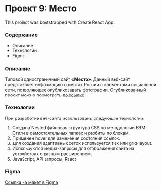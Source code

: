 # Проект 9: Место

This project was bootstrapped with [Create React App](https://github.com/facebook/create-react-app).

### Содержание
* Описание
* Технологии
* Figma

### Описание

Типовой одностраничный сайт **«Место»**. Данный веб-сайт представляет информацию о местах России с элементами социальной сети, позволяющее опубликовавать фотографии. Опубликованный проект можно посмотреть [по ссылке](https://yuliaiv-iv.github.io/mesto/)

### Технологии

При разработке веб-сайта использованы следующие технологии:
1.	Создана Nested файловая структура CSS по методологии БЭМ.
Стили в самостоятельных папках и разбиты по блокам.
2.	Применен hover для изменения состояния ссылок.
3.	Для создания адаптивных сеток используется flex или grid-layout.
4.	Используются медиа-запросы для отображения сайта на устройствах с разным расширением.
5.  JavaScript, API запросы, React


### Figma 
[Ссылка на макет в Figma](https://www.figma.com/file/StZjf8HnoeLdiXS7dYrLAh/JavaScript.-Sprint-4)
